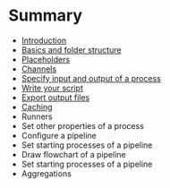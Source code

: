 # Summary

* [Introduction](README.md)
* [Basics and folder structure](basic-concepts-and-directory-structure.md)
* [Placeholders](placeholders.md)
* [Channels](channels.md)
* [Specify input and output of a process](specify-input-and-output-of-a-process.md)
* [Write your script](write-your-script.md)
* [Export output files](export-output-files.md)
* [Caching](caching.md)
* Runners
* Set other properties of a process
* Configure a pipeline
* Set starting processes of a pipeline
* Draw flowchart of a pipeline
* Set starting processes of a pipeline
* Aggregations

